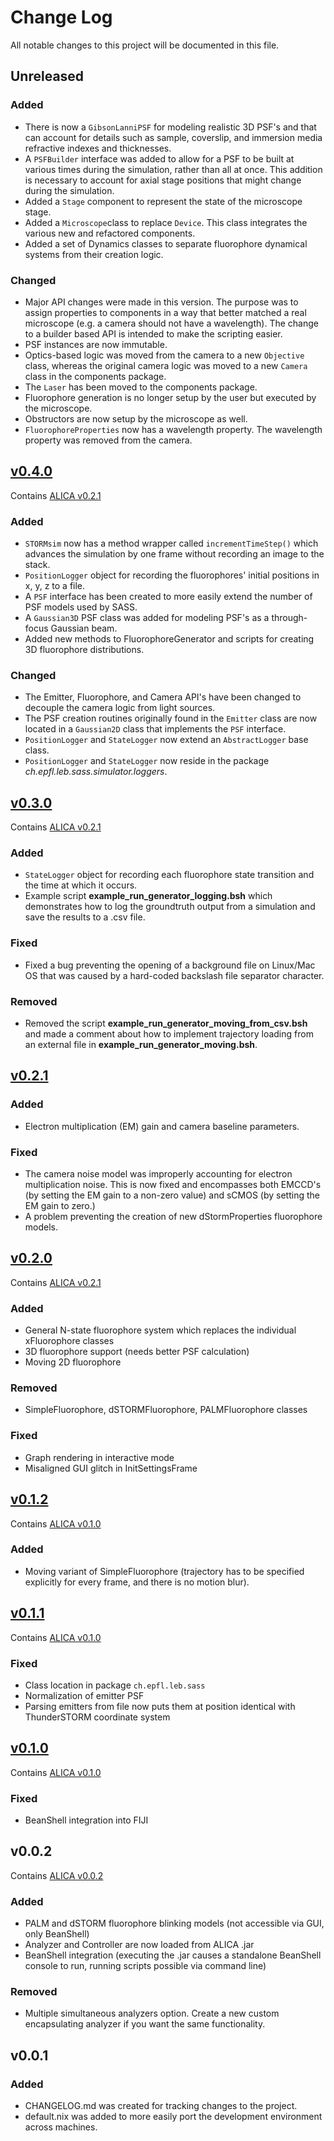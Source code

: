 # Change Log
All notable changes to this project will be documented in this file.

## Unreleased

### Added
- There is now a `GibsonLanniPSF` for modeling realistic 3D PSF's and
  that can account for details such as sample, coverslip, and
  immersion media refractive indexes and thicknesses.
- A `PSFBuilder` interface was added to allow for a PSF to be built at
  various times during the simulation, rather than all at once. This
  addition is necessary to account for axial stage positions that
  might change during the simulation.
- Added a `Stage` component to represent the state of the microscope
  stage.
- Added a `Microscope`class to replace `Device`. This class integrates
  the various new and refactored components.
- Added a set of Dynamics classes to separate fluorophore dynamical
  systems from their creation logic.

### Changed
- Major API changes were made in this version. The purpose was to
  assign properties to components in a way that better matched a real
  microscope (e.g. a camera should not have a wavelength). The change
  to a builder based API is intended to make the scripting easier.
- PSF instances are now immutable.
- Optics-based logic was moved from the camera to a new `Objective`
  class, whereas the original camera logic was moved to a new `Camera`
  class in the components package.
- The `Laser` has been moved to the components package.
- Fluorophore generation is no longer setup by the user but executed
  by the microscope.
- Obstructors are now setup by the microscope as well.
- `FluorophoreProperties` now has a wavelength property. The
  wavelength property was removed from the camera.
  
    
## [v0.4.0]
Contains [ALICA v0.2.1]

### Added
- `STORMsim` now has a method wrapper called `incrementTimeStep()`
  which advances the simulation by one frame without recording an
  image to the stack.
- `PositionLogger` object for recording the fluorophores' initial
  positions in x, y, z to a file.
- A `PSF` interface has been created to more easily extend the number
  of PSF models used by SASS.
- A `Gaussian3D` PSF class was added for modeling PSF's as a
  through-focus Gaussian beam.
- Added new methods to FluorophoreGenerator and scripts for creating
  3D fluorophore distributions.

### Changed
- The Emitter, Fluorophore, and Camera API's have been changed to
  decouple the camera logic from light sources.
- The PSF creation routines originally found in the `Emitter` class
  are now located in a `Gaussian2D` class that implements the `PSF`
  interface.
- `PositionLogger` and `StateLogger` now extend an `AbstractLogger`
  base class.
- `PositionLogger` and `StateLogger` now reside in the package
  *ch.epfl.leb.sass.simulator.loggers*.

## [v0.3.0]
Contains [ALICA v0.2.1]

### Added
- `StateLogger` object for recording each fluorophore state transition
   and the time at which it occurs.
- Example script **example_run_generator_logging.bsh** which
  demonstrates how to log the groundtruth output from a simulation and
  save the results to a .csv file.

### Fixed
- Fixed a bug preventing the opening of a background file on Linux/Mac
  OS that was caused by a hard-coded backslash file separator
  character.

### Removed
- Removed the script **example_run_generator_moving_from_csv.bsh** and
  made a comment about how to implement trajectory loading from an
  external file in **example_run_generator_moving.bsh**.

## [v0.2.1]
### Added
- Electron multiplication (EM) gain and camera baseline parameters.

### Fixed
- The camera noise model was improperly accounting for electron
  multiplication noise. This is now fixed and encompasses both EMCCD's
  (by setting the EM gain to a non-zero value) and sCMOS (by setting
  the EM gain to zero.)
- A problem preventing the creation of new dStormProperties
  fluorophore models.	
	
## [v0.2.0]
Contains [ALICA v0.2.1]

### Added
- General N-state fluorophore system which replaces the individual xFluorophore
classes
- 3D fluorophore support (needs better PSF calculation)
- Moving 2D fluorophore

### Removed
- SimpleFluorophore, dSTORMFluorophore, PALMFluorophore classes

### Fixed
- Graph rendering in interactive mode
- Misaligned GUI glitch in InitSettingsFrame

## [v0.1.2]
Contains [ALICA v0.1.0]

### Added
- Moving variant of SimpleFluorophore (trajectory has to be specified explicitly
for every frame, and there is no motion blur).

## [v0.1.1]
Contains [ALICA v0.1.0]
### Fixed
- Class location in package `ch.epfl.leb.sass`
- Normalization of emitter PSF
- Parsing emitters from file now puts them at position identical with ThunderSTORM coordinate system

## [v0.1.0]
Contains [ALICA v0.1.0]

### Fixed
- BeanShell integration into FIJI

## v0.0.2
Contains [ALICA v0.0.2]

### Added
- PALM and dSTORM fluorophore blinking models (not accessible via GUI, only BeanShell)
- Analyzer and Controller are now loaded from ALICA .jar
- BeanShell integration (executing the .jar causes a standalone BeanShell console to run, running scripts possible via command line)

### Removed
- Multiple simultaneous analyzers option. Create a new custom encapsulating analyzer
  if you want the same functionality.


## v0.0.1
### Added
- CHANGELOG.md was created for tracking changes to the project.
- default.nix was added to more easily port the development
  environment across machines.

[ALICA v0.2.1]: https://github.com/LEB-EPFL/ALICA/releases/tag/v0.2.1
[ALICA v0.0.2]: https://github.com/LEB-EPFL/ALICA/releases/tag/v0.0.2
[ALICA v0.1.0]: https://github.com/LEB-EPFL/ALICA/releases/tag/v0.1.0
[v0.0.2]: https://github.com/LEB-EPFL/SASS/releases/tag/v0.0.2
[v0.1.0]: https://github.com/LEB-EPFL/SASS/releases/tag/v0.1.0
[v0.1.1]: https://github.com/LEB-EPFL/SASS/releases/tag/v0.1.1
[v0.1.2]: https://github.com/LEB-EPFL/SASS/releases/tag/v0.1.2
[v0.2.0]: https://github.com/LEB-EPFL/SASS/releases/tag/v0.2.0
[v0.2.1]: https://github.com/LEB-EPFL/SASS/releases/tag/v0.2.1
[v0.3.0]: https://github.com/LEB-EPFL/SASS/releases/tag/v0.3.0
[v0.4.0]: https://github.com/LEB-EPFL/SASS/releases/tag/v0.4.0
